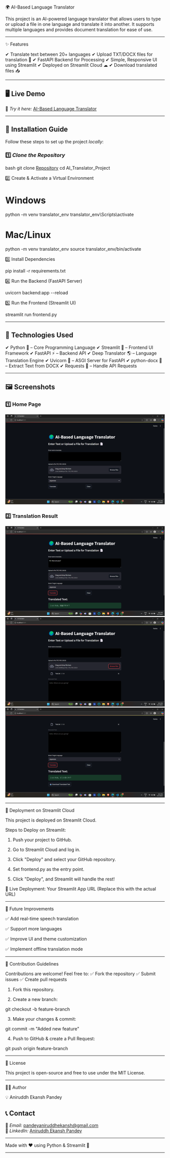 🌍 AI-Based Language Translator

This project is an AI-powered language translator that allows users to type or upload a file in one language and translate it into another. It supports multiple languages and provides document translation for ease of use.

---

✨ Features

✔ Translate text between 20+ languages
✔ Upload TXT/DOCX files for translation 📄
✔ FastAPI Backend for Processing
✔ Simple, Responsive UI using Streamlit
✔ Deployed on Streamlit Cloud ☁
✔ Download translated files 📥

---

## 🖥 Live Demo

🔗 _Try it here:_ [AI-Based Language Translator](https://ai-language-translator-gmknsdinptzxxeycfyhevv.streamlit.app/)

---

## 🚀 Installation Guide

Follow these steps to set up the project _locally_:

### 1️⃣ _Clone the Repository_

bash
git clone [Repository](https://github.com/ANIRUDDH-EKANSH-PANDEY/AI-Language-Translator.git)
cd AI_Translator_Project

2️⃣ Create & Activate a Virtual Environment

# Windows

python -m venv translator_env
translator_env\Scripts\activate

# Mac/Linux

python -m venv translator_env
source translator_env/bin/activate

3️⃣ Install Dependencies

pip install -r requirements.txt

4️⃣ Run the Backend (FastAPI Server)

uvicorn backend:app --reload

5️⃣ Run the Frontend (Streamlit UI)

streamlit run frontend.py

---

## 📌 Technologies Used

✔ Python 🐍 – Core Programming Language
✔ Streamlit 🎨 – Frontend UI Framework
✔ FastAPI ⚡ – Backend API
✔ Deep Translator 🌎 – Language Translation Engine
✔ Uvicorn 🚀 – ASGI Server for FastAPI
✔ python-docx 📝 – Extract Text from DOCX
✔ Requests 🔗 – Handle API Requests

---

## 🖼 Screenshots

### 1️⃣ Home Page

![Home Page](screenshots/Home_Page.png)

### 2️⃣ Translation Result

![Translation Result](screenshots/Text_Result.png)
![Translation Result](screenshots/File_Text_Extract.png)
![Translation Result](screenshots/File_Text_Translate.png)

---

🚀 Deployment on Streamlit Cloud

This project is deployed on Streamlit Cloud.

Steps to Deploy on Streamlit:

1. Push your project to GitHub.

2. Go to Streamlit Cloud and log in.

3. Click "Deploy" and select your GitHub repository.

4. Set frontend.py as the entry point.

5. Click "Deploy", and Streamlit will handle the rest!

🔗 Live Deployment: Your Streamlit App URL (Replace this with the actual URL)

---

🎯 Future Improvements

✅ Add real-time speech translation

✅ Support more languages

✅ Improve UI and theme customization

✅ Implement offline translation mode

---

🤝 Contribution Guidelines

Contributions are welcome! Feel free to:
✅ Fork the repository
✅ Submit issues
✅ Create pull requests

1. Fork this repository.

2. Create a new branch:

git checkout -b feature-branch

3. Make your changes & commit:

git commit -m "Added new feature"

4. Push to GitHub & create a Pull Request:

git push origin feature-branch

---

📜 License

This project is open-source and free to use under the MIT License.

---

👨‍💻 Author

💡 Aniruddh Ekansh Pandey

## 📞 Contact

📧 _Email:_ [pandeyaniruddhekansh@gmail.com](mailto:pandeyaniruddhekansh@gmail.com)  
🔗 _LinkedIn:_ [Aniruddh Ekansh Pandey](https://www.linkedin.com/in/aniruddh-ekansh-pandey-447904258)

---

Made with ❤ using Python & Streamlit 🚀

---
